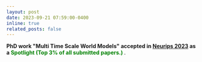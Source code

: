 ```yaml
---
layout: post
date: 2023-09-21 07:59:00-0400
inline: true
related_posts: false
---
```


**PhD work "Multi Time Scale World Models" accepted in [Neurips 2023](https://nips.cc/) as a <span style="color:green"> Spotlight (Top 3% of all submitted papers.) </span>**. 